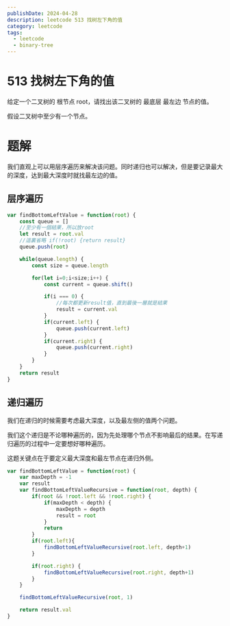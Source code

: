 ```yaml
---
publishDate: 2024-04-28
description: leetcode 513 找树左下角的值
category: leetcode
tags:
  - leetcode
  - binary-tree
---
```


# 513 找树左下角的值

给定一个二叉树的 根节点 root，请找出该二叉树的 最底层 最左边 节点的值。

假设二叉树中至少有一个节点。

# 题解

我们直观上可以用层序遍历来解决该问题。同时递归也可以解决，但是要记录最大的深度，达到最大深度时就找最左边的值。

## 层序遍历

```javascript
var findBottomLeftValue = function(root) {
    const queue = []
    //至少有一個結果，所以放root
    let result = root.val
    //這裏省略 if(!root) {return result}
    queue.push(root)

    while(queue.length) {
        const size = queue.length

        for(let i=0;i<size;i++) {
            const current = queue.shift()

            if(i === 0) {
                //每次都更新result值，直到最後一層就是結果
                result = current.val
            }
            if(current.left) {
                queue.push(current.left)
            }
            if(current.right) {
                queue.push(current.right)
            }
        }
    }
    return result
}
```
## 递归遍历

我们在递归的时候需要考虑最大深度，以及最左侧的值两个问题。

我们这个递归是不论哪种遍历的，因为先处理哪个节点不影响最后的结果。在写递归遍历的过程中一定要想好哪种遍历。

这题关键点在于要定义最大深度和最左节点在递归外侧。

```javascript
var findBottomLeftValue = function(root) {
    var maxDepth = -1
    var result
    var findBottomLeftValueRecursive = function(root, depth) {
        if(root && !root.left && !root.right) {
            if(maxDepth < depth) {
                maxDepth = depth
                result = root
            }
            return
        }
        if(root.left){
            findBottomLeftValueRecursive(root.left, depth+1)
        }

        if(root.right) {
            findBottomLeftValueRecursive(root.right, depth+1)
        }
    }

    findBottomLeftValueRecursive(root, 1)

    return result.val
} 
```
